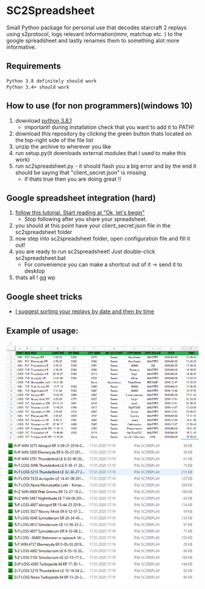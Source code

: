 # SC2Spreadsheet
Small Python package for personal use that decodes 
starcraft 2 replays using s2protocol, logs relevant 
information(mmr, matchup etc. ) to the google spreadsheet
and lastly renames them to something alot more informative.

## Requirements
    Python 3.8 definitely should work
    Python 3.4+ should work

## How to use (for non programmers)(windows 10)
1. download [python 3.8.1](https://www.python.org/downloads/)
    * important! during installation check that you want to add it to PATH!
1. download this repository by clicking the green button 
thats located on the top-right side of the file list
1. unzip the archive to wherever you like
1. run setup.py(it downloads external modules that I used to make this work)
1. run sc2spreadsheet.py - it should flash you a big error and by the end
it should be saying that "client_secret.json" is missing
    * if thats true then you are doing great !!
## Google spreadsheet integration (hard)
1. [follow this tutorial. Start reading at "Ok, let's begin"](https://medium.com/@denisluiz/python-with-google-sheets-service-account-step-by-step-8f74c26ed28e)
    * Stop following after you share your spreadsheet.
1. you should at this point have your client_secret.json file
in the sc2spreadsheet folder
1. now step into sc2spreadsheet folder, open configuration file and fill it out!
1. you are ready to run sc2spreadsheet! Just double-click
sc2spreadsheet.bat
    * For convenience you can make a shortcut out of
it -> send it to desktop
1. thats all ! gg wp

## Google sheet tricks
*  [I suggest sorting your replays by date and then by time](https://support.google.com/docs/answer/3540681?co=GENIE.Platform%3DDesktop&hl=en)

## Example of usage:
![spreadsheet](https://github.com/krzosa/sc2spreadsheet/blob/master/img.png)
![files](https://github.com/krzosa/sc2spreadsheet/blob/master/imgfiles.png)



